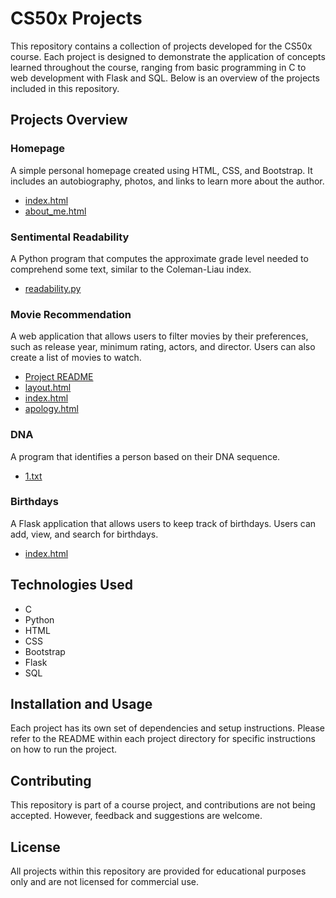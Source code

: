 # CS50x Projects

This repository contains a collection of projects developed for the CS50x course. Each project is designed to demonstrate the application of concepts learned throughout the course, ranging from basic programming in C to web development with Flask and SQL. Below is an overview of the projects included in this repository.

## Projects Overview

### Homepage

A simple personal homepage created using HTML, CSS, and Bootstrap. It includes an autobiography, photos, and links to learn more about the author.

- [index.html](https://github.com/lolocompa/cs50x/tree/main/homepage/index.html)
- [about_me.html](https://github.com/lolocompa/cs50x/tree/main/homepage/about_me.html)

### Sentimental Readability

A Python program that computes the approximate grade level needed to comprehend some text, similar to the Coleman-Liau index.

- [readability.py](https://github.com/lolocompa/cs50x/tree/main/sentimental-readability/readability.py)

### Movie Recommendation

A web application that allows users to filter movies by their preferences, such as release year, minimum rating, actors, and director. Users can also create a list of movies to watch.

- [Project README](https://github.com/lolocompa/cs50x/tree/main/my-project/README.md)
- [layout.html](https://github.com/lolocompa/cs50x/tree/main/my-project/templates/layout.html)
- [index.html](https://github.com/lolocompa/cs50x/tree/main/my-project/templates/index.html)
- [apology.html](https://github.com/lolocompa/cs50x/tree/main/my-project/templates/apology.html)

### DNA

A program that identifies a person based on their DNA sequence.

- [1.txt](https://github.com/lolocompa/cs50x/tree/main/dna/1.txt)

### Birthdays

A Flask application that allows users to keep track of birthdays. Users can add, view, and search for birthdays.

- [index.html](https://github.com/lolocompa/cs50x/tree/main/birthdays/templates/index.html)

## Technologies Used

- C
- Python
- HTML
- CSS
- Bootstrap
- Flask
- SQL

## Installation and Usage

Each project has its own set of dependencies and setup instructions. Please refer to the README within each project directory for specific instructions on how to run the project.

## Contributing

This repository is part of a course project, and contributions are not being accepted. However, feedback and suggestions are welcome.

## License

All projects within this repository are provided for educational purposes only and are not licensed for commercial use.
